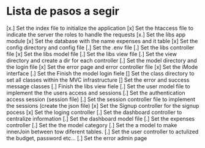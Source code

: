 # Lista de pasos a segir 
[x.] Set the index file to initialize the application
[x] Set the htaccess file to indicate the server the roles to handle the requests
[x.] Set the libs app module
[x] Set the database with the name expenses and it table
[x] Set the config directory and config file
[.] Set the .env file
[.] Set the libs controller file
[x] Set the libs model file
[.] Set the libs view file
[.] Set the view directory and create a dir for each controller
[.] Set the model directory and the login file
[x] Set the error page  and error controller file
[x] Set the iMode interface
[.] Set the Finish the model login fiele
[] Set the class directory to set all classes within the MVC infrastructure
[] Set the error and success message classes
[.] Finish the libs view fiele
[.] Set the user model file to implement the the users access and sessions
[.] Set the authentication access session (session file)
[.] Set the session controller file to implement the sessions (create the json file)
[x] Set the Signup controller for the signup pocess
[x] Set the loging controller 
[.] Set the dashboard controller to centralize information
[.] Set the dashboard model file 
[.] Set the expenses controller 
[.] Set the the model category
[.] Set the a model to make innerJoin between tow diferent tables.
[.] Set the user controller to actulized the budget, password etc... 
[.] Set the error admin page 
